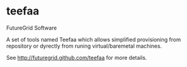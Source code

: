 teefaa
======

FutureGrid Software

A set of tools named Teefaa which allows simplified provisioning from repository or dyrectly from runing virtual/baremetal machines.

See http://futuregrid.github.com/teefaa for more details.
